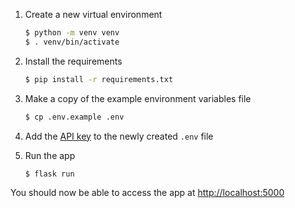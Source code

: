 1. Create a new virtual environment

   ```bash
   $ python -m venv venv
   $ . venv/bin/activate
   ```

2. Install the requirements

   ```bash
   $ pip install -r requirements.txt
   ```

3. Make a copy of the example environment variables file

   ```bash
   $ cp .env.example .env
   ```

4. Add the [API key](https://beta.openai.com/account/api-keys) to the newly created `.env` file

8. Run the app

   ```bash
   $ flask run
   ```

You should now be able to access the app at [http://localhost:5000](http://localhost:5000)